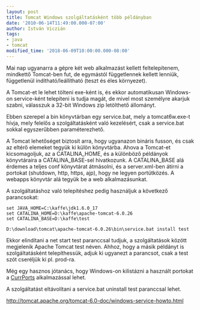```yaml
---
layout: post
title: Tomcat Windows szolgáltatásként több példányban
date: '2010-06-14T11:49:00.000-07:00'
author: István Viczián
tags:
- java
- tomcat
modified_time: '2018-06-09T10:00:00.000-08:00'
---
```


Mai nap ugyanarra a gépre két web alkalmazást kellett feltelepítenem,
mindkettő Tomcat-ben fut, de egymástól függetlennek kellett lenniük,
függetlenül indítható/leállítható (teszt és éles környezet).

A Tomcat-et le lehet tölteni exe-ként is, és ekkor automatikusan
Windows-on service-ként telepíteni is tudja magát, de mivel most
személyre akarjuk szabni, válasszuk a 32-bit Windows zip letölthető
állományt.

Ebben szerepel a bin könyvtárban egy service.bat, mely a tomcat6w.exe-t
hívja, mely felelős a szolgáltatásként való kezelésért, csak a
service.bat sokkal egyszerűbben paraméterezhető.

A Tomcat lehetőséget biztosít arra, hogy ugyanazon bináris fusson, és
csak az eltérő elemeket tegyük ki külön könyvtárba. Ahova a Tomcat-et
kicsomagoljuk, az a CATALINA\_HOME, és a különböző példányok
könyvtáraira a CATALINA\_BASE-sel hivatkozunk. A CATALINA\_BASE alá
érdemes a teljes conf könyvtárat átmásolni, és a server.xml-ben átírni a
portokat (shutdown, http, https, ajp), hogy ne legyen portütközés. A
webapps könyvtár alá tegyük be a web alkalmazásunkat.

A szolgáltatáshoz való telepítéshez pedig használjuk a következő
parancsokat:

    set JAVA_HOME=C:\kaffe\jdk1.6.0_17
    set CATALINA_HOME=D:\kaffe\apache-tomcat-6.0.26
    set CATALINA_BASE=D:\kaffe\test

    D:\download\tomcat\apache-tomcat-6.0.26\bin\service.bat install test

Ekkor elindítani a net start test paranccsal tudjuk, a szolgáltatások
között megjelenik Apache Tomcat test néven. Ahhoz, hogy a másik példányt
is szolgáltatásként telepíthessük, adjuk ki ugyanezt a parancsot, csak a
test szót cseréljük ki pl. prod-ra.

Még egy hasznos jótanács, hogy Windows-on kilistázni a használt portokat
a [CurrPorts](http://www.nirsoft.net/utils/cports.html "CurrPorts")
alkalmazással lehet.

A szolgáltatást eltávolítani a service.bat uninstall test paranccsal
lehet.

<http://tomcat.apache.org/tomcat-6.0-doc/windows-service-howto.html>

